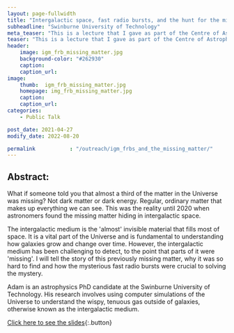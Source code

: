 ```yaml
---
layout: page-fullwidth
title: "Intergalactic space, fast radio bursts, and the hunt for the missing matter"
subheadline: "Swinburne University of Technology"
meta_teaser: "This is a lecture that I gave as part of the Centre of Astrophysics and Supercomputing 2021 public lecture series."
teaser: "This is a lecture that I gave as part of the Centre of Astrophysics and Supercomputing 2021 public lecture series."
header:
    image: igm_frb_missing_matter.jpg
    background-color: "#262930"
    caption: 
    caption_url:
image:
    thumb:  igm_frb_missing_matter.jpg
    homepage: img_frb_missing_matter.jpg
    caption:
    caption_url:
categories:
    - Public Talk

post_date: 2021-04-27
modify_date: 2022-08-20

permalink           : "/outreach/igm_frbs_and_the_missing_matter/"
---
```


## Abstract:
What if someone told you that almost a third of the matter in the Universe was missing? Not dark matter or dark energy. 
Regular, ordinary matter that makes up everything we can see. This was the reality until 2020 when astronomers found the missing matter hiding in intergalactic space.
 
The intergalactic medium is the 'almost' invisible material that fills most of space. 
It is a vital part of the Universe and is fundamental to understanding how galaxies grow and change over time. 
However, the intergalactic medium has been challenging to detect, to the point that parts of it were 'missing'. 
I will tell the story of this previously missing matter, why it was so hard to find and how the mysterious fast radio bursts were crucial to solving the mystery.
 
Adam is an astrophysics PhD candidate at the Swinburne University of Technology.
His research involves using computer simulations of the Universe to understand the wispy, tenuous gas outside of galaxies, otherwise known as the intergalactic medium.

[Click here to see the slides](/documents/talks/2021-04-27-IGM_CAS_Public_Talk.pdf){:.button}

